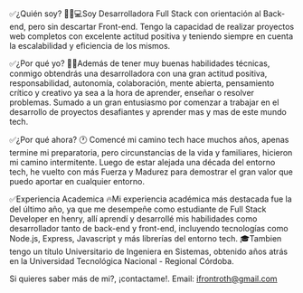 ✅¿Quién soy? 
👩🏻💻Soy Desarrolladora Full Stack con orientación al Back-end, pero sin descartar Front-end. Tengo la capacidad de realizar proyectos web completos con excelente actitud positiva y teniendo siempre en cuenta la escalabilidad y eficiencia de los mismos.

✅¿Por qué yo? 
💪🏻Además de tener muy buenas habilidades técnicas, conmigo obtendrás una desarrolladora con una gran actitud positiva, responsabilidad, autonomía, colaboración, mente abierta, pensamiento crítico y creativo ya sea a la hora de aprender, enseñar o resolver problemas. 
Sumado a un gran entusiasmo por comenzar a trabajar en el desarrollo de proyectos desafiantes y aprender mas y mas de este mundo tech.

✅¿Por qué ahora?
🕐 Comencé mi camino tech hace muchos años, apenas termine mi preparatoria, pero circunstancias de la vida y familiares, hicieron mi camino intermitente. Luego de estar alejada una década del entorno tech, he vuelto con más Fuerza y Madurez para demostrar el gran valor que puedo aportar en cualquier entorno. 

✅Experiencia Academica
🔥Mi experiencia académica más destacada fue la del último año, ya que me desempeñe como estudiante de Full Stack Developer en henry, allí aprendí y desarrollé mis habilidades como desarrollador tanto de back-end y front-end, incluyendo tecnologías como Node.js, Express, Javascript y más librerías del entorno tech.
🎓Tambien tengo un título Universitario de Ingeniera en Sistemas, obtenido años atrás en la Universidad Tecnológica Nacional - Regional Córdoba.

Si quieres saber más de mi?, ¡contactame!.
Email: ifrontroth@gmail.com

